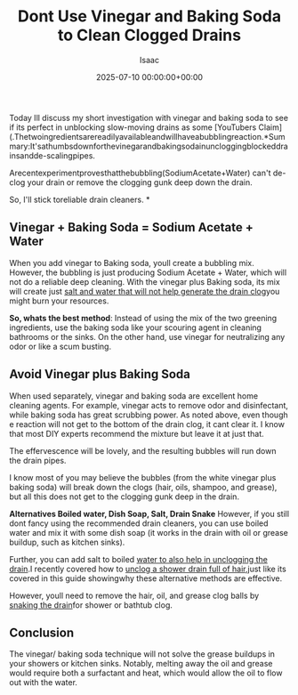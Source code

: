 ﻿---
title: Dont Use Vinegar and Baking Soda to Clean Clogged Drains
description: Today Ill discuss my short investigation with vinegar and baking soda to see if its perfect in unblocking slow-moving drains as some YouTubers Claim .
slug: /dont-use-vinegar-and-baking-soda-to-clean-clogged-drains/
date: 2025-07-10 00:00:00+00:00
lastmod: 2025-07-10 00:00:00+03:00
author: Isaac
categories:
- Drains
- Guide
tags:
- drains
- dont
- use
layout: post
---

Today Ill discuss my short investigation with vinegar and baking soda to see if its perfect in unblocking slow-moving drains as some [YouTubers Claim](.Thetwoingredientsarereadilyavailableandwillhaveabubblingreaction.*Summary:It'sathumbsdownforthevinegarandbakingsodainuncloggingblockeddrainsandde-scalingpipes.

Arecentexperimentprovesthatthebubbling(SodiumAcetate+Water) can't de-clog your drain or remove the clogging gunk deep down the drain.

So, I'll stick toreliable drain cleaners. *

##  Vinegar + Baking Soda = Sodium Acetate + Water

When you add vinegar to Baking soda, youll create a bubbling mix. However, the bubbling is just producing Sodium Acetate + Water, which will not do a reliable deep cleaning. With the vinegar plus Baking soda, its mix will create just [salt and water that will not help generate the drain clog](http://www.crunchybetty.com/diy-101-baking-soda-vinegar-not-so-much)you might burn your resources.

**So, whats the best method**: Instead of using the mix of the two greening ingredients, use the baking soda like your scouring agent in cleaning bathrooms or the sinks. On the other hand, use vinegar for neutralizing any odor or like a scum busting.

##  Avoid Vinegar plus Baking Soda

When used separately, vinegar and baking soda are excellent home cleaning agents. For example, vinegar acts to remove odor and disinfectant, while baking soda has great scrubbing power. As noted above, even though e reaction will not get to the bottom of the drain clog, it cant clear it. I know that most DIY experts recommend the mixture but leave it at just that.

The effervescence will be lovely, and the resulting bubbles will run down the drain pipes.

I know most of you may believe the bubbles (from the white vinegar plus baking soda) will break down the clogs (hair, oils, shampoo, and grease), but all this does not get to the clogging gunk deep in the drain.

**Alternatives Boiled water, Dish Soap, Salt, Drain Snake** However, if you still dont fancy using the recommended drain cleaners, you can use boiled water and mix it with some dish soap (it works in the drain with oil or grease buildup, such as kitchen sinks).

Further, you can add salt to boiled [water to also help in unclogging the drain](https://pestpolicy.com/how-to-unclog-a-bathtub-drain-with-standing-water/).I recently covered how to [unclog a shower drain full of hair](https://pestpolicy.com/how-to-unclog-a-shower-drain-full-of-hair/),just like its covered in this guide showingwhy these alternative methods are effective.

However, youll need to remove the hair, oil, and grease clog balls by [snaking the drain](https://pestpolicy.com/best-drain-snakes/)for shower or bathtub clog.

##  Conclusion

The vinegar/ baking soda technique will not solve the grease buildups in your showers or kitchen sinks. Notably, melting away the oil and grease would require both a surfactant and heat, which would allow the oil to flow out with the water.

